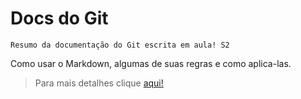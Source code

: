 # Docs do Git

    Resumo da documentação do Git escrita em aula! S2

Como usar o Markdown, algumas de suas regras e como aplica-las.

> Para mais detalhes clique [aqui!](markdown.md)
    
    